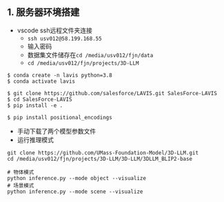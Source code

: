 ## 1. 服务器环境搭建

- vscode ssh远程文件夹连接
	- `ssh usv012@58.199.168.55`
	- 输入密码
	- 数据集文件储存在`cd /media/usv012/fjn/data`
	- `cd /media/usv012/fjn/projects/3D-LLM`

```
$ conda create -n lavis python=3.8
$ conda activate lavis

$ git clone https://github.com/salesforce/LAVIS.git SalesForce-LAVIS
$ cd SalesForce-LAVIS
$ pip install -e .

$ pip install positional_encodings

```

- 手动下载了两个模型参数文件
- 运行推理模式
```
git clone https://github.com/UMass-Foundation-Model/3D-LLM.git
cd /media/usv012/fjn/projects/3D-LLM/3D-LLM/3DLLM_BLIP2-base

# 物体模式
python inference.py --mode object --visualize
# 场景模式
python inference.py --mode scene --visualize


```
